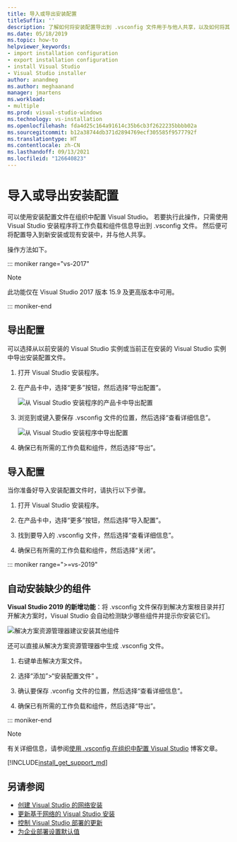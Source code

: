 ```yaml
---
title: 导入或导出安装配置
titleSuffix: ''
description: 了解如何将安装配置导出到 .vsconfig 文件用于与他人共享，以及如何将其导入进行克隆。
ms.date: 05/18/2019
ms.topic: how-to
helpviewer_keywords:
- import installation configuration
- export installation configuration
- install Visual Studio
- Visual Studio installer
author: anandmeg
ms.author: meghaanand
manager: jmartens
ms.workload:
- multiple
ms.prod: visual-studio-windows
ms.technology: vs-installation
ms.openlocfilehash: fda4d25c164a91614c35b6cb3f2622235bbbb02a
ms.sourcegitcommit: b12a38744db371d2894769ecf305585f9577792f
ms.translationtype: HT
ms.contentlocale: zh-CN
ms.lasthandoff: 09/13/2021
ms.locfileid: "126640823"
---
```

# <a name="import-or-export-installation-configurations"></a>导入或导出安装配置

可以使用安装配置文件在组织中配置 Visual Studio。 若要执行此操作，只需使用 Visual Studio 安装程序将工作负载和组件信息导出到 .vsconfig 文件。 然后便可将配置导入到新安装或现有安装中，并与他人共享。

操作方法如下。

::: moniker range="vs-2017"

> [!NOTE]
> 此功能仅在 Visual Studio 2017 版本 15.9 及更高版本中可用。

::: moniker-end

## <a name="export-a-configuration"></a>导出配置

可以选择从以前安装的 Visual Studio 实例或当前正在安装的 Visual Studio 实例中导出安装配置文件。

1. 打开 Visual Studio 安装程序。

1. 在产品卡中，选择“更多”按钮，然后选择“导出配置”。

   ![从 Visual Studio 安装程序的产品卡中导出配置](../install/media/vs-2019/vs-installer-export-config.png)

1. 浏览到或键入要保存 .vsconfig 文件的位置，然后选择“查看详细信息”。

   ![从 Visual Studio 安装程序中导出配置](../install/media/vs-2019/export-configuration-confirmation.png)

1. 确保已有所需的工作负载和组件，然后选择“导出”。

## <a name="import-a-configuration"></a>导入配置

当你准备好导入安装配置文件时，请执行以下步骤。

1. 打开 Visual Studio 安装程序。

1. 在产品卡中，选择“更多”按钮，然后选择“导入配置”。

1. 找到要导入的 .vsconfig 文件，然后选择“查看详细信息”。

1. 确保已有所需的工作负载和组件，然后选择“关闭”。

::: moniker range=">=vs-2019"

## <a name="automatically-install-missing-components"></a>自动安装缺少的组件

**Visual Studio 2019 的新增功能**：将 .vsconfig 文件保存到解决方案根目录并打开解决方案时，Visual Studio 会自动检测缺少哪些组件并提示你安装它们。

![解决方案资源管理器建议安装其他组件](../install/media/vs-2019/solution-explorer-config-file.png)

还可以直接从解决方案资源管理器中生成 .vsconfig 文件。

1. 右键单击解决方案文件。

1. 选择“添加”>“安装配置文件” 。

1. 确认要保存 .vconfig 文件的位置，然后选择“查看详细信息”。

1. 确保已有所需的工作负载和组件，然后选择“导出”。

::: moniker-end

> [!NOTE]
> 有关详细信息，请参阅[使用 .vsconfig 在组织中配置 Visual Studio](https://devblogs.microsoft.com/setup/configure-visual-studio-across-your-organization-with-vsconfig/) 博客文章。

[!INCLUDE[install_get_support_md](includes/install_get_support_md.md)]

## <a name="see-also"></a>另请参阅

* [创建 Visual Studio 的网络安装](create-a-network-installation-of-visual-studio.md)
* [更新基于网络的 Visual Studio 安装](update-a-network-installation-of-visual-studio.md)
* [控制 Visual Studio 部署的更新](controlling-updates-to-visual-studio-deployments.md)
* [为企业部署设置默认值](set-defaults-for-enterprise-deployments.md)
